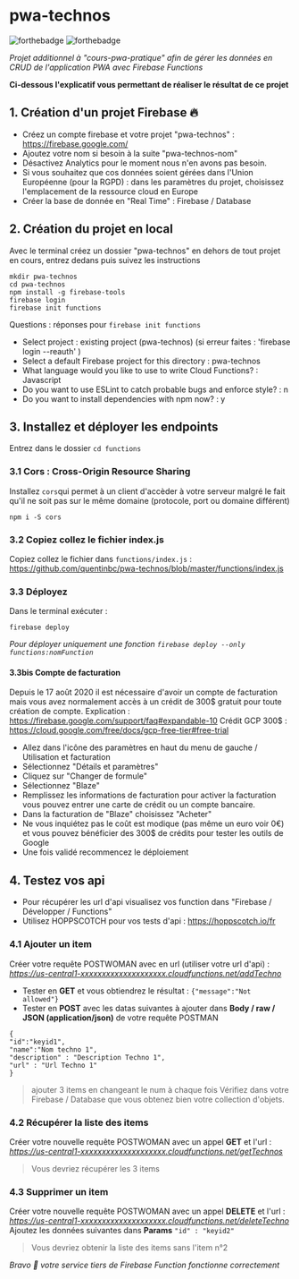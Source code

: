# pwa-technos
![forthebadge](https://forthebadge.com/images/badges/built-with-love.svg) ![forthebadge](https://forthebadge.com/images/badges/made-with-javascript.svg)

_Projet additionnel à "cours-pwa-pratique" afin de gérer les données en CRUD de l'application PWA avec Firebase Functions_

**Ci-dessous l'explicatif vous permettant de réaliser le résultat de ce projet**


## 1. Création d'un projet Firebase 🔥
* Créez un compte firebase et votre projet "pwa-technos" : https://firebase.google.com/
* Ajoutez votre nom si besoin à la suite "pwa-technos-nom"
* Désactivez Analytics pour le moment nous n'en avons pas besoin.
* Si vous souhaitez que cos données soient gérées dans l'Union Européenne (pour la RGPD) : dans les paramètres du projet, choisissez l'emplacement de la ressource cloud en Europe
* Créer la base de donnée en "Real Time" : Firebase / Database


## 2. Création du projet en local
Avec le terminal créez un dossier "pwa-technos" en dehors de tout projet en cours, entrez dedans puis suivez les instructions
```
mkdir pwa-technos
cd pwa-technos
npm install -g firebase-tools
firebase login
firebase init functions
```

Questions : réponses pour ``firebase init functions``

- Select project : existing project (pwa-technos) (si erreur faites : 'firebase login --reauth' )
- Select a default Firebase project for this directory : pwa-technos
- What language would you like to use to write Cloud Functions? : Javascript
- Do you want to use ESLint to catch probable bugs and enforce style? : n
- Do you want to install dependencies with npm now? : y


## 3. Installez et déployer les endpoints
Entrez dans le dossier ``cd functions``


### 3.1 Cors : Cross-Origin Resource Sharing
Installez ``cors``qui permet à un client d'accèder à votre serveur malgré le fait qu'il ne soit pas sur le même domaine (protocole, port ou domaine différent)
```
npm i -S cors
```


### 3.2 Copiez collez le fichier index.js
Copiez collez le fichier dans ``functions/index.js`` : 
https://github.com/quentinbc/pwa-technos/blob/master/functions/index.js


### 3.3 Déployez
Dans le terminal exécuter : 
```
firebase deploy
```
_Pour déployer uniquement une fonction ``firebase deploy --only functions:nomFunction``_

#### 3.3bis Compte de facturation
Depuis le 17 août 2020 il est nécessaire d'avoir un compte de facturation mais vous avez normalement accès à un crédit de 300$ gratuit pour toute création de compte.
Explication : https://firebase.google.com/support/faq#expandable-10
Crédit GCP 300$ : https://cloud.google.com/free/docs/gcp-free-tier#free-trial

- Allez dans l'icône des paramètres en haut du menu de gauche / Utilisation et facturation
- Sélectionnez "Détails et paramètres"
- Cliquez sur "Changer de formule"
- Sélectionnez "Blaze"
- Remplissez les informations de facturation pour activer la facturation vous pouvez entrer une carte de crédit ou un compte bancaire.
- Dans la facturation de "Blaze" choisissez "Acheter"
- Ne vous inquiétez pas le coût est modique (pas même un euro voir 0€) et vous pouvez bénéficier des 300$ de crédits pour tester les outils de Google
- Une fois validé recommencez le déploiement


## 4. Testez vos api
* Pour récupérer les url d'api visualisez vos function dans "Firebase / Développer / Functions" 
* Utilisez HOPPSCOTCH pour vos tests d'api : https://hoppscotch.io/fr


### 4.1 Ajouter un item
Créer votre requête POSTWOMAN avec en url (utiliser votre url d'api) : _https://us-central1-xxxxxxxxxxxxxxxxxxxx.cloudfunctions.net/addTechno_
* Tester en **GET** et vous obtiendrez le résultat : ``{"message":"Not allowed"}``
* Tester en **POST** avec les datas suivantes à ajouter dans **Body / raw / JSON (application/json)** de votre requête POSTMAN
```
{
"id":"keyid1",
"name":"Nom techno 1",
"description" : "Description Techno 1",
"url" : "Url Techno 1"
}
```
> ajouter 3 items en changeant le num à chaque fois
Vérifiez dans votre Firebase / Database que vous obtenez bien votre collection d'objets.


### 4.2 Récupérer la liste des items
Créer votre nouvelle requête POSTWOMAN avec un appel **GET** et l'url : _https://us-central1-xxxxxxxxxxxxxxxxxxxx.cloudfunctions.net/getTechnos_
> Vous devriez récupérer les 3 items


### 4.3 Supprimer un item
Créer votre nouvelle requête POSTWOMAN avec un appel **DELETE** et l'url : _https://us-central1-xxxxxxxxxxxxxxxxxxxx.cloudfunctions.net/deleteTechno_
Ajoutez les données suivantes dans **Params** ``"id" : "keyid2"``
> Vous devriez obtenir la liste des items sans l'item n°2


_Bravo 👏 votre service tiers de Firebase Function fonctionne correctement_
